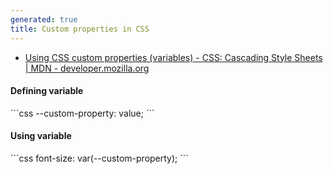```yaml
---
generated: true
title: Custom properties in CSS
---
```

- [Using CSS custom properties (variables) - CSS: Cascading Style Sheets \| MDN - developer.mozilla.org](https://developer.mozilla.org/en-US/docs/Web/CSS/Using_CSS_custom_properties)

#### Defining variable

<div markdown="1" class="ans">
```css
--custom-property: value;
```
</div>

#### Using variable

<div markdown="1" class="ans">
```css
font-size: var(--custom-property);
```
</div>
